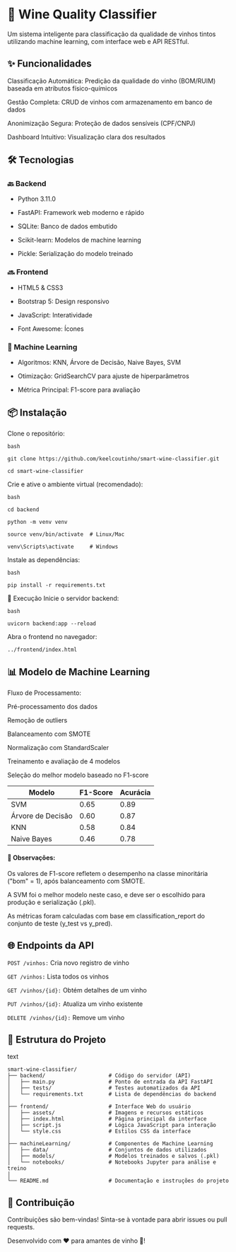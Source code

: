 # 🍷 Wine Quality Classifier

Um sistema inteligente para classificação da qualidade de vinhos tintos utilizando machine learning, com interface web e API RESTful.

## ✨ Funcionalidades

Classificação Automática: Predição da qualidade do vinho (BOM/RUIM) baseada em atributos físico-químicos

Gestão Completa: CRUD de vinhos com armazenamento em banco de dados

Anonimização Segura: Proteção de dados sensíveis (CPF/CNPJ)

Dashboard Intuitivo: Visualização clara dos resultados

## 🛠️ Tecnologias

### 🔙 Backend

* Python 3.11.0

* FastAPI: Framework web moderno e rápido

* SQLite: Banco de dados embutido

* Scikit-learn: Modelos de machine learning

* Pickle: Serialização do modelo treinado

### 🔜 Frontend

* HTML5 & CSS3

* Bootstrap 5: Design responsivo

* JavaScript: Interatividade

* Font Awesome: Ícones

### 🧠 Machine Learning

* Algoritmos: KNN, Árvore de Decisão, Naive Bayes, SVM

* Otimização: GridSearchCV para ajuste de hiperparâmetros

* Métrica Principal: F1-score para avaliação

## 📦 Instalação

Clone o repositório:
``` 
bash
 
git clone https://github.com/keelcoutinho/smart-wine-classifier.git

cd smart-wine-classifier
```

Crie e ative o ambiente virtual (recomendado):

```
bash

cd backend

python -m venv venv

source venv/bin/activate  # Linux/Mac

venv\Scripts\activate     # Windows
```

Instale as dependências:

```
bash

pip install -r requirements.txt
```

🚀 Execução
Inicie o servidor backend:

```
bash

uvicorn backend:app --reload
```

Abra o frontend no navegador:

```../frontend/index.html ```


## 📊 Modelo de Machine Learning

Fluxo de Processamento:

Pré-processamento dos dados

Remoção de outliers

Balanceamento com SMOTE

Normalização com StandardScaler

Treinamento e avaliação de 4 modelos

Seleção do melhor modelo baseado no F1-score

| Modelo            | F1-Score | Acurácia |
| ----------------- | -------- | -------- |
| SVM               | 0.65     | 0.89     |
| Árvore de Decisão | 0.60     | 0.87     |
| KNN               | 0.58     | 0.84     |
| Naive Bayes       | 0.46     | 0.78     |


#### 📌 Observações:

Os valores de F1-score refletem o desempenho na classe minoritária ("bom" = 1), após balanceamento com SMOTE.

A SVM foi o melhor modelo neste caso, e deve ser o escolhido para produção e serialização (.pkl).

As métricas foram calculadas com base em classification_report do conjunto de teste (y_test vs y_pred).


## 🌐 Endpoints da API

```POST /vinhos:``` Cria novo registro de vinho

```GET /vinhos:``` Lista todos os vinhos

```GET /vinhos/{id}:``` Obtém detalhes de um vinho

```PUT /vinhos/{id}:``` Atualiza um vinho existente

```DELETE /vinhos/{id}:``` Remove um vinho

## 📝 Estrutura do Projeto

text
```
smart-wine-classifier/
├── backend/                    # Código do servidor (API)
│   ├── main.py                 # Ponto de entrada da API FastAPI
│   ├── tests/                  # Testes automatizados da API
│   └── requirements.txt        # Lista de dependências do backend
│
├── frontend/                   # Interface Web do usuário
│   ├── assets/                 # Imagens e recursos estáticos
│   ├── index.html              # Página principal da interface
│   ├── script.js               # Lógica JavaScript para interação
│   └── style.css               # Estilos CSS da interface
│
├── machineLearning/            # Componentes de Machine Learning
│   ├── data/                   # Conjuntos de dados utilizados
│   ├── models/                 # Modelos treinados e salvos (.pkl)
│   └── notebooks/              # Notebooks Jupyter para análise e treino
│
└── README.md                   # Documentação e instruções do projeto

```

## 🤝 Contribuição

Contribuições são bem-vindas! Sinta-se à vontade para abrir issues ou pull requests.

Desenvolvido com ❤️ para amantes de vinho 🍇!